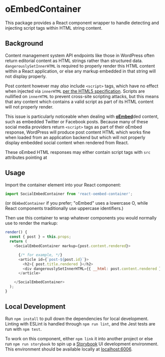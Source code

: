 # oEmbedContainer

This package provides a React component wrapper to handle detecting and injecting script tags within HTML string content.

## Background

Content management system API endpoints like those in WordPress often return editorial content as HTML strings rather than structured data. `dangerouslySetInnerHTML` is required to properly render this HTML content within a React application, or else any markup embedded in that string will not display properly.

Post content however may _also_ include `<script>` tags, which have no effect when injected via `innerHTML` [per the HTML5 specification](https://developer.mozilla.org/en-US/docs/Web/API/Element/innerHTML). Scripts are nullified on `innerHTML` to prevent cross-site scripting attacks, but this means that any content which contains a valid script as part of its HTML content will not properly render.

This issue is particularly noticeable when dealing with [**oEmbed**](https://oembed.com/)ded content, such as embedded Twitter or Facebook posts. Because many of these social media providers return `<script>` tags as part of their oEmbed response, WordPress will produce post content HTML which works fine when loaded from an application backend but which will not properly display embedded social content when rendered from React.

These oEmbed HTML responses may either contain script tags with `src` attributes pointing at 

## Usage

Import the container element into your React component:
```js
import SocialEmbedContainer from 'react-oembed-container';
```
(or `OEmbedContainer` if you prefer; "oEmbed" uses a lowercase O, while React components traditionally use uppercase identifiers.)

Then use this container to wrap whatever components you would normally use to render the markup:
```js
render() {
  const { post } = this.props;
  return (
    <SocialEmbedContainer markup={post.content.rendered}>

      {/* for example, */}
      <article id={`post-${post.id}`}>
        <h2>{ post.title.rendered }</h2>
        <div dangerouslySetInnerHTML={{ __html: post.content.rendered }} />
      </article>

    </SocialEmbedContainer>
  );
}
```

## Local Development

Run `npm install` to pull down the dependencies for local development. Linting with ESLint is handled through `npm run lint`, and the Jest tests are run with `npm test`.

To work on this component, either `npm link` it into another project or else run `npm run storybook` to spin up a [Storybook](https://storybook.js.org/) UI development environment. This environment should be available locally at [localhost:6006](http://localhost:6006).

